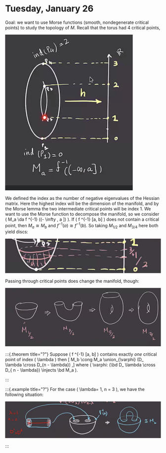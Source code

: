 # Tuesday, January 26

Goal: we want to use Morse functions (smooth, nondegenerate critical points) to study the topology of $M$.
Recall that the torus had 4 critical points, 

![image_2021-01-26-11-14-32](figures/image_2021-01-26-11-14-32.png)

We defined the index as the number of negative eigenvalues of the Hessian matrix. 
Here the highest index will be the dimension of the manifold, and by the Morse lemma the two intermediate critical points will be index 1.
We want to use the Morse function to decompose the manifold, so we consider \( M_a \da f ^{-1} ((- \infty , a ]) \).
If \( f ^{-1} [a, b] \) does not contain a critical point, then $M_a \cong M_b$ and $f ^{-1} (a) \cong f ^{-1} (b)$.
So taking $M_{1/2}$ and $M_{3/4}$ here both yield discs:

![image_2021-01-26-11-17-46](figures/image_2021-01-26-11-17-46.png)

Passing through critical points does change the manifold, though:

![image_2021-01-26-11-19-01](figures/image_2021-01-26-11-19-01.png)


:::{.theorem title="?"}
Suppose \( f ^{-1} [a, b] \) contains exactly *one* critical point of index \( \lambda \) then 
\[
M_b \cong M_a \union_{\varphi} (D_ \lambda \cross D_{n - \lambda})
,\]
where \( \varphi: (\bd D_ \lambda \cross D_{ n - \lambda}) \injects \bd M_a \).

:::


:::{.example title="?"}
For the case \( \lambda= 1, n = 3 \), we have the following situation:

![image_2021-01-26-11-24-46](figures/image_2021-01-26-11-24-46.png)

:::



